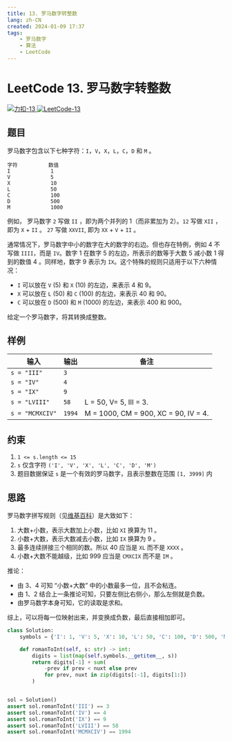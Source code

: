 ```yaml
---
title: 13. 罗马数字转整数
lang: zh-CN
created: 2024-01-09 17:37
tags:
    - 罗马数字
    - 算法
    - LeetCode
---
```


# LeetCode 13. 罗马数字转整数

<el-space wrap class="status-bar" style="width: 100%">
    <a href="https://leetcode.cn/problems/roman-to-integer/" target="_blank">
        <img alt="力扣-13" src="https://img.shields.io/badge/LeetCode-13. 罗马数字转整数-895200?logo=leetcode&logoColor=FFA116"/>
    </a>
    <a href="https://leetcode.com/problems/roman-to-integer/" target="_blank">
        <img alt="LeetCode-13" src="https://img.shields.io/badge/LeetCode-13. Roman to Integer-895200?logo=leetcode&logoColor=FFA116"/>
    </a>
</el-space>

<RevisionInfo />

## 题目

罗马数字包含以下七种字符：`I`，`V`，`X`，`L`，`C`，`D` 和 `M` 。

```text
字符          数值
I             1
V             5
X             10
L             50
C             100
D             500
M             1000
```

例如， 罗马数字 `2` 写做 `II` ，即为两个并列的 1（而非累加为 2）。`12` 写做 `XII` ，即为 `X` + `II` 。 `27` 写做 `XXVII`, 即为 `XX` + `V` + `II` 。

通常情况下，罗马数字中小的数字在大的数字的右边。但也存在特例，例如 4 不写做 `IIII`，而是 `IV`。数字 1 在数字 5 的左边，所表示的数等于大数 5 减小数 1 得到的数值 4 。同样地，数字 9 表示为 `IX`。这个特殊的规则只适用于以下六种情况：

- `I` 可以放在 `V` (5) 和 `X` (10) 的左边，来表示 4 和 9。
- `X` 可以放在 `L` (50) 和 `C` (100) 的左边，来表示 40 和 90。 
- `C` 可以放在 `D` (500) 和 `M` (1000) 的左边，来表示 400 和 900。

给定一个罗马数字，将其转换成整数。

## 样例

| 输入            | 输出   | 备注                                 |
| --------------- | ------ | ------------------------------------ |
| `s = "III"`     | `3`    |                                      |
| `s = "IV"`      | `4`    |                                      |
| `s = "IX"`      | `9`    |                                      |
| `s = "LVIII"`   | `58`   | L = 50, V= 5, III = 3.               |
| `s = "MCMXCIV"` | `1994` | M = 1000, CM = 900, XC = 90, IV = 4. |

## 约束

1. `1 <= s.length <= 15`
2. `s` 仅含字符 `('I', 'V', 'X', 'L', 'C', 'D', 'M')`
3. 题目数据保证 `s` 是一个有效的罗马数字，且表示整数在范围 `[1, 3999]` 内

## 思路

罗马数字拼写规则（见[维基百科](https://zh.wikipedia.org/wiki/%E7%BD%97%E9%A9%AC%E6%95%B0%E5%AD%97)）是大致如下：

1. 大数+小数，表示大数加上小数，比如 `XI` 换算为 11 。
2. 小数+大数，表示大数减去小数，比如 `IX` 换算为 9 。
3. 最多连续拼接三个相同的数。所以 40 应当是 `XL` 而不是 `XXXX` 。
4. 小数+大数不能越级，比如 999 应当是 `CMXCIX` 而不是 `IM` 。

推论：

- 由 3、4 可知 “小数+大数” 中的小数最多一位，且不会粘连。
- 由 1、2 结合上一条推论可知，只要左侧比右侧小，那么左侧就是负数。
- 由罗马数字本身可知，它的读取是求和。

综上，可以将每一位映射出来，并变换成负数，最后直接相加即可。

```python :line-numbers
class Solution:
    symbols = {'I': 1, 'V': 5, 'X': 10, 'L': 50, 'C': 100, 'D': 500, 'M': 1000}

    def romanToInt(self, s: str) -> int:
        digits = list(map(self.symbols.__getitem__, s))
        return digits[-1] + sum(
            -prev if prev < nuxt else prev
            for prev, nuxt in zip(digits[:-1], digits[1:])
        )


sol = Solution()
assert sol.romanToInt('III') == 3
assert sol.romanToInt('IV') == 4
assert sol.romanToInt('IX') == 9
assert sol.romanToInt('LVIII') == 58
assert sol.romanToInt('MCMXCIV') == 1994
```

